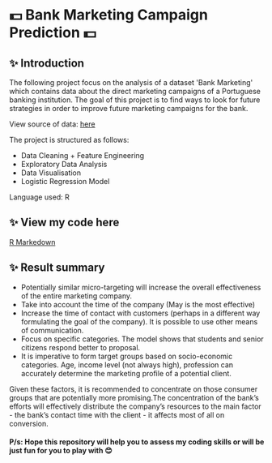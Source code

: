# 💵 Bank Marketing Campaign Prediction 💵

## ✨ Introduction

The following project focus on the analysis of a dataset 'Bank Marketing' which contains data about the direct marketing campaigns of a Portuguese banking institution. The goal of this project is to find ways to look for future strategies in order to improve future marketing campaigns for the bank.

View source of data: [here](https://archive.ics.uci.edu/ml/datasets/bank+marketing)

The project is structured as follows:

- Data Cleaning + Feature Engineering
- Exploratory Data Analysis
- Data Visualisation
- Logistic Regression Model

Language used: R

## ✨ View my code here

[R Markedown](https://rpubs.com/antran28/934326)

## ✨ Result summary

- Potentially similar micro-targeting will increase the overall effectiveness of the entire marketing company.
- Take into account the time of the company (May is the most effective)
- Increase the time of contact with customers (perhaps in a different way formulating the goal of the company). It is possible to use other means of communication.
- Focus on specific categories. The model shows that students and senior citizens respond better to proposal.
- It is imperative to form target groups based on socio-economic categories. Age, income level (not always high), profession can accurately determine the marketing profile of a potential client.

Given these factors, it is recommended to concentrate on those consumer groups that are potentially more promising.The concentration of the bank’s efforts will effectively distribute the company’s resources to the main factor - the bank’s contact time with the client - it affects most of all on conversion.

#### P/s: Hope this repository will help you to assess my coding skills or will be just fun for you to play with 😊

